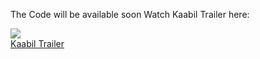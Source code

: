 The Code will be available soon
Watch Kaabil Trailer here:

<img src="https://kaabil.xyz/wp-content/uploads/sites/2/2017/01/kaabil-Trailer.jpg"><br />
<a href="https://kaabil.xyz/trailer/">Kaabil Trailer</a>

